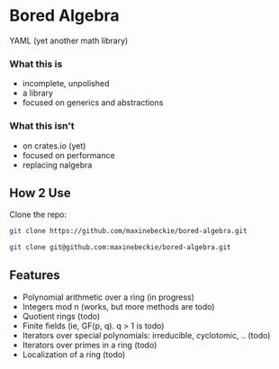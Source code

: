 # Bored Algebra

YAML (yet another math library)

### What this is

* incomplete, unpolished
* a library
* focused on generics and abstractions

### What this isn't

* on crates.io (yet)
* focused on performance
* replacing nalgebra

## How 2 Use

Clone the repo:
```sh
git clone https://github.com/maxinebeckie/bored-algebra.git
```
```sh
git clone git@github.com:maxinebeckie/bored-algebra.git
```
## Features

* Polynomial arithmetic over a ring (in progress)
* Integers mod n (works, but more methods are todo)
* Quotient rings (todo)
* Finite fields (ie, GF(p, q). q > 1 is todo)
* Iterators over special polynomials: irreducible, cyclotomic, .. (todo)
* Iterators over primes in a ring (todo)
* Localization of a ring (todo)
